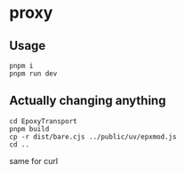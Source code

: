 # proxy

## Usage
```
pnpm i
pnpm run dev
```

## Actually changing anything
```
cd EpoxyTransport
pnpm build
cp -r dist/bare.cjs ../public/uv/epxmod.js
cd ..
```
same for curl
